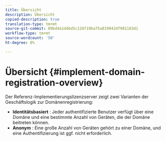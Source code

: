 ```yaml
---
title: Übersicht
description: Übersicht
copied-description: true
translation-type: tm+mt
source-git-commit: 89bdda1d4bd5c126f19ba75a819942df901183d1
workflow-type: tm+mt
source-wordcount: '50'
ht-degree: 0%

---
```



# Übersicht {#implement-domain-registration-overview}

Der Referenz-Implementierungslizenzserver zeigt zwei Varianten der Geschäftslogik zur Domänenregistrierung:

* **Identitätsbasiert** : Jeder authentifizierte Benutzer verfügt über eine Domäne und eine bestimmte Anzahl von Geräten, die der Domäne beitreten können.
* **Anonym** : Eine große Anzahl von Geräten gehört zu einer Domäne, und eine Authentifizierung ist ggf. nicht erforderlich.
